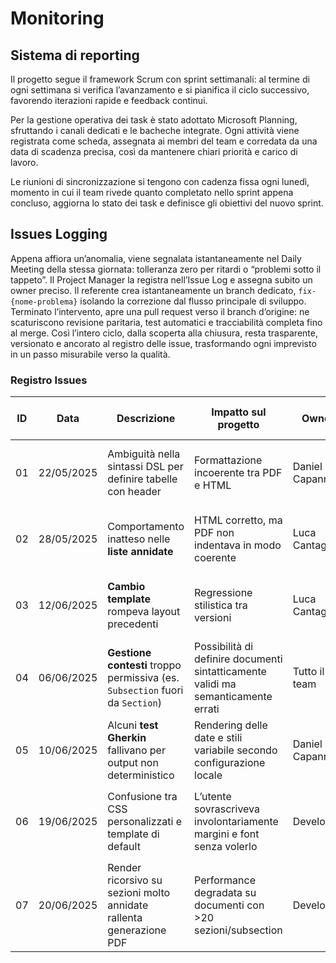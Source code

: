
# Monitoring

## Sistema di reporting

Il progetto segue il framework Scrum con sprint settimanali: al termine di ogni settimana si verifica l’avanzamento e si pianifica il ciclo successivo, favorendo iterazioni rapide e feedback continui.

Per la gestione operativa dei task è stato adottato Microsoft Planning, sfruttando i canali dedicati e le bacheche integrate. Ogni attività viene registrata come scheda, assegnata ai membri del team e corredata da una data di scadenza precisa, così da mantenere chiari priorità e carico di lavoro.

Le riunioni di sincronizzazione si tengono con cadenza fissa ogni lunedì, momento in cui il team rivede quanto completato nello sprint appena concluso, aggiorna lo stato dei task e definisce gli obiettivi del nuovo sprint.


##  Issues Logging
Appena affiora un’anomalia, viene segnalata istantaneamente nel Daily Meeting della stessa giornata: tolleranza zero per ritardi o “problemi sotto il tappeto”. Il Project Manager la registra nell’Issue Log e assegna subito un owner preciso. Il referente crea istantaneamente un branch dedicato, `fix-{nome-problema}` isolando la correzione dal flusso principale di sviluppo. Terminato l’intervento, apre una pull request verso il branch d’origine: ne scaturiscono revisione paritaria, test automatici e tracciabilità completa fino al merge. Così l’intero ciclo, dalla scoperta alla chiusura, resta trasparente, versionato e ancorato al registro delle issue, trasformando ogni imprevisto in un passo misurabile verso la qualità.

### Registro Issues

| **ID** | **Data**   | **Descrizione**                                                                 | **Impatto sul progetto**                                                                                         | **Owner**        | **Azione correttiva prevista**                                                        | **Stato** | **Esito finale**                                           |
|--------|------------|----------------------------------------------------------------------------------|-------------------------------------------------------------------------------------------------------------------|------------------|----------------------------------------------------------------------------------------|-----------|------------------------------------------------------------|
| 01     | 22/05/2025 | Ambiguità nella sintassi DSL per definire tabelle con header                     | Formattazione incoerente tra PDF e HTML                                                                          | Daniel Capannini | Revisione sintassi + test mirati su documenti multi-tabella                        | Risolto   | Introdotto parametro `withHeader()`                        |
| 02     | 28/05/2025 | Comportamento inatteso nelle **liste annidate**                                  | HTML corretto, ma PDF non indentava in modo coerente                                                              | Luca Cantagallo  | Modifica del motore di rendering PDF + unit test dedicato                           | Risolto   | Risolto nello sprint 5                                     |
| 03     | 12/06/2025 | **Cambio template** rompeva layout precedenti                                    | Regressione stilistica tra versioni                                                                               | Luca Cantagallo  | Refactoring del sistema template + fallback su default                              | Risolto   | Rilascio previsto con milestone 20/06                      |
| 04     | 06/06/2025 | **Gestione contesti** troppo permissiva (es. `Subsection` fuori da `Section`)    | Possibilità di definire documenti sintatticamente validi ma semanticamente errati                                | Tutto il team    | Validazione a compile-time ➜ DSL bloccante se fuori contesto                        | Risolto   | Deploy fix il 07/06                                        |
| 05     | 10/06/2025 | Alcuni **test Gherkin** fallivano per output non deterministico                  | Rendering delle date e stili variabile secondo configurazione locale                                              | Daniel Capannini | Normalizzazione output + step Gherkin più robusti                                   | Risolto   | Risolto il 11/06                                           |
| 06     | 19/06/2025 | Confusione tra CSS personalizzati e template di default                          | L’utente sovrascriveva involontariamente margini e font senza volerlo                                             | Developer        | Introduzione flag `overrideStyles = true` + warning a compile-time                 | Risolto   | Delivery previsto entro sprint finale                      |
| 07     | 20/06/2025 | Render ricorsivo su sezioni molto annidate rallenta generazione PDF              | Performance degradata su documenti con >20 sezioni/subsection                                                     | Developer        | Inserimento cache intermedia sul grafo DSL                                          | Aperto    | -                                                          |
